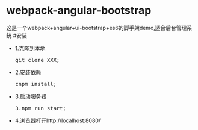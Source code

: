 # webpack-angular-bootstrap
 这是一个webpack+angular+ui-bootstrap+es6的脚手架demo,适合后台管理系统
#安装
<ul>
  <li>1.克隆到本地<pre>git clone XXX;</pre> </li>
  <li>2.安装依赖<pre>cnpm install;</pre> </li>
  <li>3.启动服务器<pre>3.npm run start; </pre></li>
  <li>4.浏览器打开http://localhost:8080/ </li>
</ul>
 
